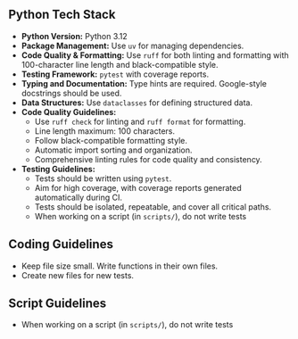 ## Python Tech Stack

- **Python Version:** Python 3.12
- **Package Management:** Use `uv` for managing dependencies.
- **Code Quality & Formatting:** Use `ruff` for both linting and formatting with 100-character line length and black-compatible style.
- **Testing Framework:** `pytest` with coverage reports.
- **Typing and Documentation:** Type hints are required. Google-style docstrings should be used.
- **Data Structures:** Use `dataclasses` for defining structured data.
- **Code Quality Guidelines:**
    - Use `ruff check` for linting and `ruff format` for formatting.
    - Line length maximum: 100 characters.
    - Follow black-compatible formatting style.
    - Automatic import sorting and organization.
    - Comprehensive linting rules for code quality and consistency.
- **Testing Guidelines:**
    - Tests should be written using `pytest`.
    - Aim for high coverage, with coverage reports generated automatically during CI.
    - Tests should be isolated, repeatable, and cover all critical paths.
    - When working on a script (in `scripts/`), do not write tests

## Coding Guidelines

- Keep file size small. Write functions in their own files.
- Create new files for new tests.

## Script Guidelines

- When working on a script (in `scripts/`), do not write tests